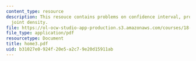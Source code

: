 ```yaml
---
content_type: resource
description: This resouce contains problems on confidence interval, probability and
  joint density.
file: https://ol-ocw-studio-app-production.s3.amazonaws.com/courses/18-443-statistics-for-applications-fall-2006/b31027e0924f20e5a2c79e20d15911ab_home3.pdf
file_type: application/pdf
resourcetype: Document
title: home3.pdf
uid: b31027e0-924f-20e5-a2c7-9e20d15911ab
---
```

